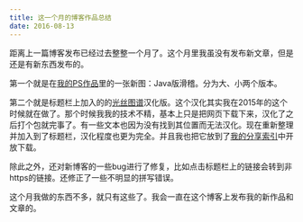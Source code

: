 ```yaml
---
title: 这一个月的博客作品总结
date: 2016-08-13
---
```

距离上一篇博客发布已经过去整整一个月了。这个月里我虽没有发布新文章，但是还是有新东西发布的。
<!-- more -->
第一个就是在[我的PS作品](../my-photoshop-works/)里的一张新图：Java版滑稽。分为大、小两个版本。

第二个就是标题栏上加入的的[光丝图谱](/silk/)汉化版。这个汉化其实我在2015年的这个时候就在做了。那个时候我我的技术不精，基本上只是把网页下载下来，汉化了之后打个包就完事了。有一些文本也因为没有找到其位置而无法汉化。现在重新整理并加入到了标题栏，汉化程度也更为完全。并且我也把它放到了[我的分享索引](../my-shareings/)中开放下载。

除此之外，还对新博客的一些bug进行了修复，比如点击标题栏上的链接会转到非https的链接。还修正了一些不明显的拼写错误。

这个月我做的东西不多，就只有这些了。我会一直在这个博客上发布我的新作品和文章的。
